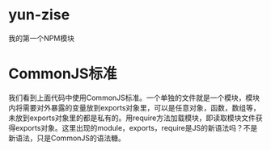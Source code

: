 # yun-zise
我的第一个NPM模块

# CommonJS标准
我们看到上面代码中使用CommonJS标准。一个单独的文件就是一个模块，模块内将需要对外暴露的变量放到exports对象里，可以是任意对象，函数，数组等，未放到exports对象里的都是私有的。用require方法加载模块，即读取模块文件获得exports对象。这里出现的module，exports，require是JS的新语法吗？不是新语法，只是CommonJS的语法糖。
